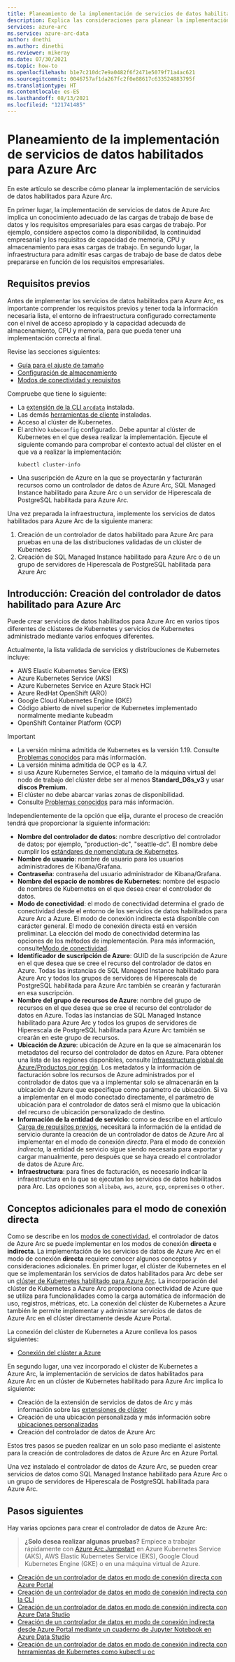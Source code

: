 ```yaml
---
title: Planeamiento de la implementación de servicios de datos habilitados para Azure Arc
description: Explica las consideraciones para planear la implementación de servicios de datos habilitados para Azure Arc.
services: azure-arc
ms.service: azure-arc-data
author: dnethi
ms.author: dinethi
ms.reviewer: mikeray
ms.date: 07/30/2021
ms.topic: how-to
ms.openlocfilehash: b1e7c210dc7e9a0482f6f2471e5079f71a4ac621
ms.sourcegitcommit: 0046757af1da267fc2f0e88617c633524883795f
ms.translationtype: HT
ms.contentlocale: es-ES
ms.lasthandoff: 08/13/2021
ms.locfileid: "121741485"
---
```

# <a name="plan-to-deploy-azure-arc-enabled-data-services"></a>Planeamiento de la implementación de servicios de datos habilitados para Azure Arc

En este artículo se describe cómo planear la implementación de servicios de datos habilitados para Azure Arc.


En primer lugar, la implementación de servicios de datos de Azure Arc implica un conocimiento adecuado de las cargas de trabajo de base de datos y los requisitos empresariales para esas cargas de trabajo. Por ejemplo, considere aspectos como la disponibilidad, la continuidad empresarial y los requisitos de capacidad de memoria, CPU y almacenamiento para esas cargas de trabajo. En segundo lugar, la infraestructura para admitir esas cargas de trabajo de base de datos debe prepararse en función de los requisitos empresariales.

## <a name="prerequisites"></a>Requisitos previos

Antes de implementar los servicios de datos habilitados para Azure Arc, es importante comprender los requisitos previos y tener toda la información necesaria lista, el entorno de infraestructura configurado correctamente con el nivel de acceso apropiado y la capacidad adecuada de almacenamiento, CPU y memoria, para que pueda tener una implementación correcta al final.

Revise las secciones siguientes:
- [Guía para el ajuste de tamaño](sizing-guidance.md)
- [Configuración de almacenamiento](storage-configuration.md)
- [Modos de conectividad y requisitos](connectivity.md)

Compruebe que tiene lo siguiente:
- La [extensión de la CLI `arcdata`](install-arcdata-extension.md) instalada.
- Las demás [herramientas de cliente](install-client-tools.md) instaladas.
- Acceso al clúster de Kubernetes.
- El archivo `kubeconfig` configurado. Debe apuntar al clúster de Kubernetes en el que desea realizar la implementación. Ejecute el siguiente comando para comprobar el contexto actual del clúster en el que va a realizar la implementación:
   ```console
   kubectl cluster-info
   ```
- Una suscripción de Azure en la que se proyectarán y facturarán recursos como un controlador de datos de Azure Arc, SQL Managed Instance habilitado para Azure Arc o un servidor de Hiperescala de PostgreSQL habilitada para Azure Arc.

Una vez preparada la infraestructura, implemente los servicios de datos habilitados para Azure Arc de la siguiente manera:
1. Creación de un controlador de datos habilitado para Azure Arc para pruebas en una de las distribuciones validadas de un clúster de Kubernetes
1. Creación de SQL Managed Instance habilitado para Azure Arc o de un grupo de servidores de Hiperescala de PostgreSQL habilitada para Azure Arc

## <a name="overview-create-the-azure-arc-enabled-data-controller"></a>Introducción: Creación del controlador de datos habilitado para Azure Arc

Puede crear servicios de datos habilitados para Azure Arc en varios tipos diferentes de clústeres de Kubernetes y servicios de Kubernetes administrado mediante varios enfoques diferentes.

Actualmente, la lista validada de servicios y distribuciones de Kubernetes incluye:


- AWS Elastic Kubernetes Service (EKS)
- Azure Kubernetes Service (AKS)
- Azure Kubernetes Service en Azure Stack HCl
- Azure RedHat OpenShift (ARO)
- Google Cloud Kubernetes Engine (GKE)
- Código abierto de nivel superior de Kubernetes implementado normalmente mediante kubeadm
- OpenShift Container Platform (OCP)

> [!IMPORTANT]
> * La versión mínima admitida de Kubernetes es la versión 1.19. Consulte [Problemas conocidos](./release-notes.md#known-issues) para más información.
> * La versión mínima admitida de OCP es la 4.7.
> * si usa Azure Kubernetes Service, el tamaño de la máquina virtual del nodo de trabajo del clúster debe ser al menos **Standard_D8s_v3** y usar **discos Premium.** 
> * El clúster no debe abarcar varias zonas de disponibilidad. 
> * Consulte [Problemas conocidos](./release-notes.md#known-issues) para más información.

Independientemente de la opción que elija, durante el proceso de creación tendrá que proporcionar la siguiente información:

- **Nombre del controlador de datos**: nombre descriptivo del controlador de datos; por ejemplo, "production-dc", "seattle-dc". El nombre debe cumplir los [estándares de nomenclatura de Kubernetes](https://kubernetes.io/docs/concepts/overview/working-with-objects/names/).
- **Nombre de usuario**: nombre de usuario para los usuarios administradores de Kibana/Grafana.
- **Contraseña**: contraseña del usuario administrador de Kibana/Grafana.
- **Nombre del espacio de nombres de Kubernetes**: nombre del espacio de nombres de Kubernetes en el que desea crear el controlador de datos.
- **Modo de conectividad**: el modo de conectividad determina el grado de conectividad desde el entorno de los servicios de datos habilitados para Azure Arc a Azure. El modo de conexión indirecta está disponible con carácter general. El modo de conexión directa está en versión preliminar.  La elección del modo de conectividad determina las opciones de los métodos de implementación.  Para más información, consulte[Modo de conectividad](./connectivity.md).
- **Identificador de suscripción de Azure**: GUID de la suscripción de Azure en el que desea que se cree el recurso del controlador de datos en Azure.  Todas las instancias de SQL Managed Instance habilitado para Azure Arc y todos los grupos de servidores de Hiperescala de PostgreSQL habilitada para Azure Arc también se crearán y facturarán en esa suscripción.
- **Nombre del grupo de recursos de Azure**: nombre del grupo de recursos en el que desea que se cree el recurso del controlador de datos en Azure.  Todas las instancias de SQL Managed Instance habilitado para Azure Arc y todos los grupos de servidores de Hiperescala de PostgreSQL habilitada para Azure Arc también se crearán en este grupo de recursos.
- **Ubicación de Azure**: ubicación de Azure en la que se almacenarán los metadatos del recurso del controlador de datos en Azure. Para obtener una lista de las regiones disponibles, consulte [Infraestructura global de Azure/Productos por región](https://azure.microsoft.com/global-infrastructure/services/?products=azure-arc). Los metadatos y la información de facturación sobre los recursos de Azure administrados por el controlador de datos que va a implementar solo se almacenarán en la ubicación de Azure que especifique como parámetro de ubicación. Si va a implementar en el modo conectado directamente, el parámetro de ubicación para el controlador de datos será el mismo que la ubicación del recurso de ubicación personalizado de destino.
- **Información de la entidad de servicio**: como se describe en el artículo [Carga de requisitos previos](upload-metrics-and-logs-to-azure-monitor.md), necesitará la información de la entidad de servicio durante la creación de un controlador de datos de Azure Arc al implementar en el modo de conexión *directa*. Para el modo de conexión *indirecta*, la entidad de servicio sigue siendo necesaria para exportar y cargar manualmente, pero después que se haya creado el controlador de datos de Azure Arc.
- **Infraestructura**: para fines de facturación, es necesario indicar la infraestructura en la que se ejecutan los servicios de datos habilitados para Arc.  Las opciones son `alibaba`, `aws`, `azure`, `gcp`, `onpremises` o `other`.

## <a name="additional-concepts-for-direct-connected-mode"></a>Conceptos adicionales para el modo de conexión directa

Como se describe en los [modos de conectividad](./connectivity.md), el controlador de datos de Azure Arc se puede implementar en los modos de conexión **directa** e **indirecta**. La implementación de los servicios de datos de Azure Arc en el modo de conexión **directa** requiere conocer algunos conceptos y consideraciones adicionales.
En primer lugar, el clúster de Kubernetes en el que se implementarán los servicios de datos habilitados para Arc debe ser un [clúster de Kubernetes habilitado para Azure Arc](../kubernetes/overview.md). La incorporación del clúster de Kubernetes a Azure Arc proporciona conectividad de Azure que se utiliza para funcionalidades como la carga automática de información de uso, registros, métricas, etc. La conexión del clúster de Kubernetes a Azure también le permite implementar y administrar servicios de datos de Azure Arc en el clúster directamente desde Azure Portal.

La conexión del clúster de Kubernetes a Azure conlleva los pasos siguientes:
- [Conexión del clúster a Azure](../kubernetes/quickstart-connect-cluster.md)

En segundo lugar, una vez incorporado el clúster de Kubernetes a Azure Arc, la implementación de servicios de datos habilitados para Azure Arc en un clúster de Kubernetes habilitado para Azure Arc implica lo siguiente:
- Creación de la extensión de servicios de datos de Arc y más información sobre las [extensiones de clúster](../kubernetes/conceptual-extensions.md)
- Creación de una ubicación personalizada y más información sobre [ubicaciones personalizadas](../kubernetes/conceptual-custom-locations.md)
- Creación del controlador de datos de Azure Arc

Estos tres pasos se pueden realizar en un solo paso mediante el asistente para la creación de controladores de datos de Azure Arc en Azure Portal.

Una vez instalado el controlador de datos de Azure Arc, se pueden crear servicios de datos como SQL Managed Instance habilitado para Azure Arc o un grupo de servidores de Hiperescala de PostgreSQL habilitada para Azure Arc.


## <a name="next-steps"></a>Pasos siguientes

Hay varias opciones para crear el controlador de datos de Azure Arc:

> **¿Solo desea realizar algunas pruebas?**
> Empiece a trabajar rápidamente con [Azure Arc Jumpstart](https://azurearcjumpstart.io/azure_arc_jumpstart/azure_arc_data/) en Azure Kubernetes Service (AKS), AWS Elastic Kubernetes Service (EKS), Google Cloud Kubernetes Engine (GKE) o en una máquina virtual de Azure.
>
- [Creación de un controlador de datos en modo de conexión directa con Azure Portal](create-data-controller-direct-prerequisites.md)
- [Creación de un controlador de datos en modo de conexión indirecta con la CLI](create-data-controller-indirect-cli.md)
- [Creación de un controlador de datos en modo de conexión indirecta con Azure Data Studio](create-data-controller-indirect-azure-data-studio.md)
- [Creación de un controlador de datos en modo de conexión indirecta desde Azure Portal mediante un cuaderno de Jupyter Notebook en Azure Data Studio](create-data-controller-indirect-azure-portal.md)
- [Creación de un controlador de datos en modo de conexión indirecta con herramientas de Kubernetes como kubectl u oc](create-data-controller-using-kubernetes-native-tools.md)

